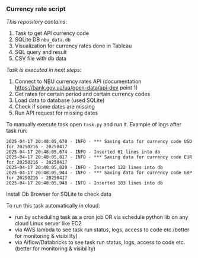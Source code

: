 ### Currency rate script

*This repository contains*:
1. Task to get API currency code
2. SQLite DB `nbu_data.db`
3. Visualization for currency rates done in Tableau
4. SQL query and result
5. CSV file with db data

*Task is executed in next steps*:
1. Connect to NBU currency rates API (documentation https://bank.gov.ua/ua/open-data/api-dev point 1)
2. Get rates for certain period and certain currency codes
3. Load data to database (used SQLite)
4. Check if some dates are missing
5. Run API request for missing dates

To manually execute task open `task.py` and run it.
Example of logs after task run:
```
2025-04-17 20:48:05,670 - INFO - *** Saving data for currency code USD for 20250216 - 20250417
2025-04-17 20:48:05,674 - INFO - Inserted 61 lines into db
2025-04-17 20:48:05,817 - INFO - *** Saving data for currency code EUR for 20250216 - 20250417
2025-04-17 20:48:05,820 - INFO - Inserted 122 lines into db
2025-04-17 20:48:05,944 - INFO - *** Saving data for currency code GBP for 20250216 - 20250417
2025-04-17 20:48:05,948 - INFO - Inserted 183 lines into db
```
Install Db Browser for SQLite to check data

To run this task automatically in cloud:
- run by scheduling task as a cron job OR via schedule python lib on any cloud Linux server like EC2
- via AWS lambda to see task run status, logs, access to code etc.(better for monitoring & visibility)
- via Aiflow/Databricks to see task run status, logs, access to code etc. (better for monitoring & visibility)

